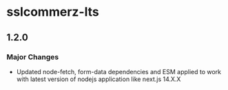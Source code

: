 # sslcommerz-lts

## 1.2.0

### Major Changes

- Updated node-fetch, form-data dependencies and ESM applied to work with latest version of nodejs application like next.js 14.X.X
